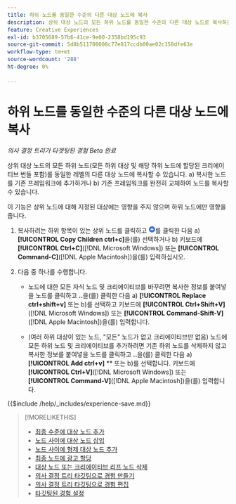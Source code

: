 ```yaml
---
title: 하위 노드를 동일한 수준의 다른 대상 노드에 복사
description: 상위 대상 노드의 모든 하위 노드를 동일한 수준의 다른 대상 노드로 복사하는 방법에 대해 알아봅니다
feature: Creative Experiences
exl-id: b3705689-57b6-41ce-9e00-2358bd195c93
source-git-commit: 5d8b511708008c77e817ccdb00ae02c158dfe63e
workflow-type: tm+mt
source-wordcount: '288'
ht-degree: 0%

---
```


# 하위 노드를 동일한 수준의 다른 대상 노드에 복사

*의사 결정 트리가 타겟팅된 경험*
*Beta 완료*

상위 대상 노드의 모든 하위 노드(모든 하위 대상 및 해당 하위 노드에 할당된 크리에이티브 번들 포함)를 동일한 레벨의 다른 대상 노드에 복사할 수 있습니다. a) 복사한 노드를 기존 프레임워크에 추가하거나 b) 기존 프레임워크를 완전히 교체하여 노드를 복사할 수 있습니다. <!-- Give the main use case or an example to explain. -->

이 기능은 상위 노드에 대해 지정된 대상에는 영향을 주지 않으며 하위 노드에만 영향을 줍니다.

<!-- 1. [ways to get to the decision tree] -->

1. 복사하려는 하위 항목이 있는 상위 노드를 클릭하고 ![추가](/help/creative/assets/add.png "추가")를 클릭한 다음 a\) **[!UICONTROL Copy Children ctrl+c]**&#x200B;을(를) 선택하거나 b\) 키보드에 **[!UICONTROL Ctrl+C]**([!DNL Microsoft Windows]) 또는 **[!UICONTROL Command-C]**([!DNL Apple Macintosh])을(를) 입력하십시오.

1. 다음 중 하나를 수행합니다.

   * 노드에 대한 모든 자식 노드 및 크리에이티브를 바꾸려면 복사한 정보를 붙여넣을 노드를 클릭하고 **..**&#x200B;을(를) 클릭한 다음 a\) **[!UICONTROL Replace ctrl+shift+v]** 또는 b\)를 선택하고 키보드에 **[!UICONTROL Ctrl+Shift+V]**([!DNL Microsoft Windows]) 또는 **[!UICONTROL Command-Shift-V]**([!DNL Apple Macintosh])을(를) 입력합니다.

   * (여러 하위 대상이 있는 노드, &quot;모든&quot; 노드가 없고 크리에이티브만 없음) 노드에 모든 하위 노드 및 크리에이티브를 추가하려면 기존 하위 노드를 삭제하지 않고 복사한 정보를 붙여넣을 노드를 클릭하고 **..**&#x200B;을(를) 클릭한 다음 a\) **[!UICONTROL Add ctrl+v]** ** 또는 b\)를 선택합니다. 키보드에 **[!UICONTROL Ctrl+V]**([!DNL Microsoft Windows]) 또는 **[!UICONTROL Command-V]**([!DNL Apple Macintosh])을(를) 입력합니다.

<!--
1. (Optional) To save the experience, click **[!UICONTROL Save]**, and then do the following.
...

These formatted steps are inserted automatically from text in the following file in the _includes folder, which reused in multiple places.
-->

{{$include /help/_includes/experience-save.md}}

>[!MORELIKETHIS]
>
>* [최종 수준에 대상 노드 추가](experience-target-node-add-final.md)
>* [노드 사이에 대상 노드 삽입](experience-target-node-add-inner.md)
>* [노드 사이에 형제 대상 노드 추가](experience-target-node-add-sibling.md)
>* [최종 노드에 광고 할당](experience-assign-creative-bundles.md)
>* [대상 노드 또는 크리에이티브 리프 노드 삭제](/help/creative/experiences/experience-target-node-delete.md)
>* [의사 결정 트리 타깃팅으로 경험 만들기](experience-create-targeting.md)
>* [의사 결정 트리 타깃팅으로 경험 편집](experience-edit-targeting.md)
>* [타깃팅된 경험 설정](experience-settings-targeting.md)
